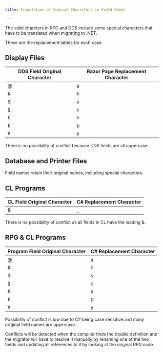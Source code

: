 ```yaml
---
title: Translation of Special Characters in Field Names

---
```


The valid charcters in RPG and DDS include some special characters that have to be translated when migrating to .NET.

These are the replacement tables for each case.

## Display Files

| DDS Field Original Character | Razor Page Replacement Character |
| ---------------------------- | ---------------------------------|
| @ | a 
| #	| h 
| $	| s
| § | c
| € | e
| £ | p
| ¥ | y 

There is no possibility of conflict because DDS fields are all uppercase.

## Database and Printer Files
Field names retain their original names, including special characters.

## CL Programs

| CL Field Original Character | C# Replacement Character |
| --------------------------- | -------------------------|
| & | _


There is no possibility of conflict as all fields in CL have the leading &.

## RPG & CL Programs

| Program Field Original Character | C# Replacement Character |
| -------------------------------- | ---------------------------------|
| @ | a 
| #	| h 
| $	| s
| § | c
| € | e
| £ | p
| ¥ | y

Possibility of conflict is low due to C# being case sensitive and many original field names are uppercase. 

Conflicts will be detected when the compiler finds the double definition and the migrator will have to resolve it manually by renaming one of the two fields and updating all references to it by looking at the original RPG code. 

